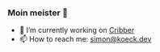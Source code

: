 ### Moin meister 👋


- 🔭 I’m currently working on [Cribber](https://app.cribber.net)
- 📫 How to reach me: simon@koeck.dev
